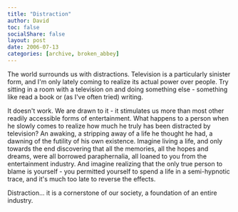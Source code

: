 ```yaml
---
title: "Distraction"
author: David
toc: false
socialShare: false
layout: post
date: 2006-07-13
categories: [archive, broken_abbey]
---
```


The world surrounds us with distractions. Television is a particularly sinister
form, and I'm only lately coming to realize its actual power over people. Try
sitting in a room with a television on and doing something else - something like
read a book or (as I've often tried) writing.

It doesn't work. We are drawn to it - it stimulates us more than most other
readily accessible forms of entertainment. What happens to a person when he
slowly comes to realize how much he truly has been distracted by television? An
awaking, a stripping away of a life he thought he had, a dawning of the futility
of his own existence. Imagine living a life, and only towards the end
discovering that all the memories, all the hopes and dreams, were all borrowed
paraphernalia, all loaned to you from the entertainment industry. And imagine
realizing that the only true person to blame is yourself - you permitted
yourself to spend a life in a semi-hypnotic trace, and it's much too late to
reverse the effects.

Distraction... it is a cornerstone of our society, a foundation of an entire
industry.
